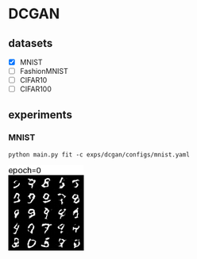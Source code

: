# DCGAN
## datasets
- [x] MNIST
- [ ] FashionMNIST
- [ ] CIFAR10
- [ ] CIFAR100

## experiments
### MNIST
```shell
python main.py fit -c exps/dcgan/configs/mnist.yaml
```
![alt text](images/mnist.gif)